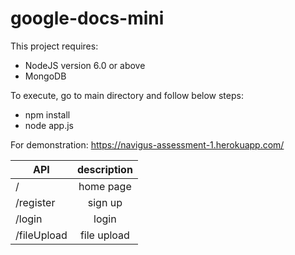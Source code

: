 # google-docs-mini

This project requires:
* NodeJS version 6.0 or above
* MongoDB

To execute, go to main directory and follow below steps:
* npm install
* node app.js

For demonstration: https://navigus-assessment-1.herokuapp.com/

| API         | description   |
| ------------|:-------------:|
| /           | home page     |
| /register   | sign up       |
| /login      | login         |
| /fileUpload | file upload   |


